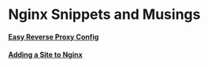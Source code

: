 # Nginx Snippets and Musings

#### [Easy Reverse Proxy Config](./easy-reverse-proxy-config.md)
#### [Adding a Site to Nginx](./adding-nginx-site.md)